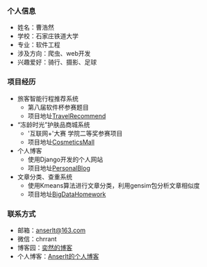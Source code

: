 ### **个人信息**
* 姓名：曹浩然
* 学校：石家庄铁道大学
* 专业：软件工程
* 涉及方向：爬虫、web开发
* 兴趣爱好：骑行、摄影、足球

### **项目经历**
* 旅客智能行程推荐系统
  * 第八届软件杯参赛题目
  * 项目地址[TravelRecommend]()
* “冻龄时光”护肤品商城系统
  * '互联网+'大赛 学院二等奖参赛项目
  * 项目地址[CosmeticsMall]()
* 个人博客
  * 使用Django开发的个人网站
  * 项目地址[PersonalBlog]()
* 文章分类、查重系统
  * 使用Kmeans算法进行文章分类，利用gensim包分析文章相似度
  * 项目地址[BigDataHomework]()

### **联系方式**
* 邮箱：anserlt@163.com
* 微信：chrrant
* 博客园：[奕然的博客](https://www.cnblogs.com/chrran/)
* 个人博客：[Anserlt的个人博客]()



